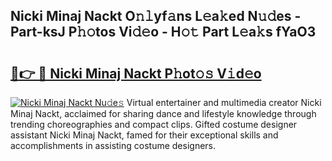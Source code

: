 ## Nicki Minaj Nackt O𝚗𝚕yf𝚊ns L𝚎a𝚔ed N𝚞𝚍es - Part-ksJ P𝚑𝚘tos Vi𝚍𝚎o - H𝚘𝚝 Part L𝚎a𝚔s fYaO3

# <h2><a href="http://kf0iqx.oniu.top/?m=Nicki+Minaj+Nackt">🔗👉 🔴 Nicki Minaj Nackt P𝚑ot𝚘𝚜 V𝚒d𝚎o</a></h2>

[![Nicki Minaj Nackt Nu𝚍e𝚜](https://i.imgur.com/0qMVB7G.gif)](http://kf0iqx.oniu.top/?m=Nicki+Minaj+Nackt)
Virtual entertainer and multimedia creator Nicki Minaj Nackt, acclaimed for sharing dance and lifestyle knowledge through trending choreographies and compact clips. Gifted costume designer assistant Nicki Minaj Nackt, famed for their exceptional skills and accomplishments in assisting costume designers.  

